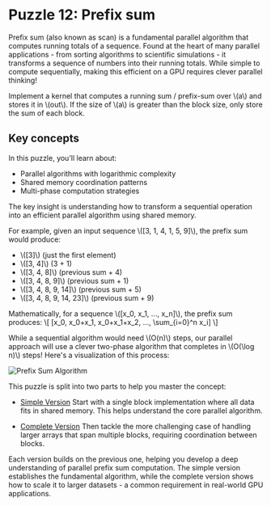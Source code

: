 # Puzzle 12: Prefix sum

Prefix sum (also known as scan) is a fundamental parallel algorithm that computes running totals of a sequence. Found at the heart of many parallel applications - from sorting algorithms to scientific simulations - it transforms a sequence of numbers into their running totals. While simple to compute sequentially, making this efficient on a GPU requires clever parallel thinking!

Implement a kernel that computes a running sum / prefix-sum over \\(a\\) and stores it in \\(out\\).
If the size of \\(a\\) is greater than the block size, only store the sum of each block.

## Key concepts

In this puzzle, you'll learn about:
- Parallel algorithms with logarithmic complexity
- Shared memory coordination patterns
- Multi-phase computation strategies

The key insight is understanding how to transform a sequential operation into an efficient parallel algorithm using shared memory.

For example, given an input sequence \\([3, 1, 4, 1, 5, 9]\\), the prefix sum would produce:
- \\([3]\\) (just the first element)
- \\([3, 4]\\) (3 + 1)
- \\([3, 4, 8]\\) (previous sum + 4)
- \\([3, 4, 8, 9]\\) (previous sum + 1)
- \\([3, 4, 8, 9, 14]\\) (previous sum + 5)
- \\([3, 4, 8, 9, 14, 23]\\) (previous sum + 9)

Mathematically, for a sequence \\([x_0, x_1, ..., x_n]\\), the prefix sum produces:
\\[ [x_0, x_0+x_1, x_0+x_1+x_2, ..., \sum_{i=0}^n x_i] \\]

While a sequential algorithm would need \\(O(n)\\) steps, our parallel approach will use a clever two-phase algorithm that completes in \\(O(\log n)\\) steps! Here's a visualization of this process:

![Prefix Sum Algorithm](https://user-images.githubusercontent.com/35882/178757889-1c269623-93af-4a2e-a7e9-22cd55a42e38.png)

This puzzle is split into two parts to help you master the concept:

- [Simple Version](./simple.md)
  Start with a single block implementation where all data fits in shared memory. This helps understand the core parallel algorithm.

- [Complete Version](./complete.md)
  Then tackle the more challenging case of handling larger arrays that span multiple blocks, requiring coordination between blocks.

Each version builds on the previous one, helping you develop a deep understanding of parallel prefix sum computation. The simple version establishes the fundamental algorithm, while the complete version shows how to scale it to larger datasets - a common requirement in real-world GPU applications.

